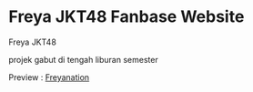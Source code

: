 # Freya JKT48 Fanbase Website
Freya JKT48

projek gabut di tengah liburan semester


Preview : <a href="https://freyanation.cyclic.app/" target="_blank">Freyanation</a>
 
